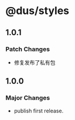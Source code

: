 # @dus/styles

## 1.0.1

### Patch Changes

- 修复发布了私有包

## 1.0.0

### Major Changes

- publish first release.
